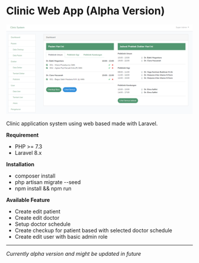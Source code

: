 # Clinic Web App **(Alpha Version)**

![Clinic](https://raw.githubusercontent.com/arixwap/clinic/master/screenshot.png)

Clinic application system using web based made with Laravel.


**Requirement**
- PHP >= 7.3
- Laravel 8.x

**Installation**
- composer install
- php artisan migrate --seed
- npm install && npm run

**Available Feature**
- Create edit patient
- Create edit doctor
- Setup doctor schedule
- Create checkup for patient based with selected doctor schedule
- Create edit user with basic admin role


---
*Currently alpha version and might be updated in future*
